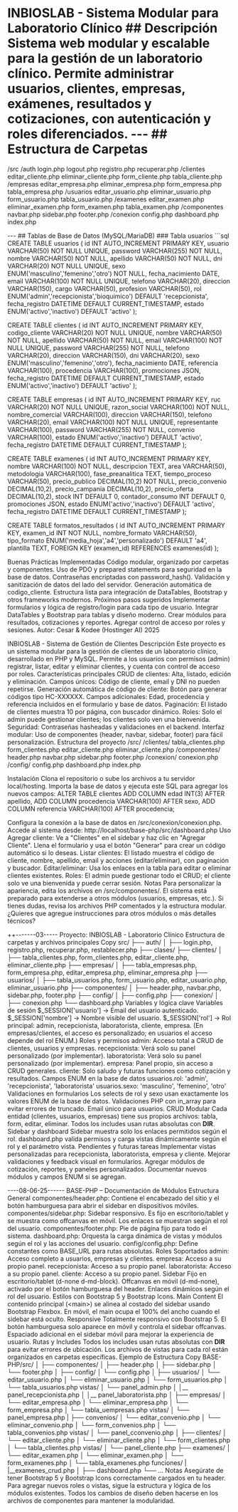 # INBIOSLAB - Sistema Modular para Laboratorio Clínico ## Descripción Sistema web modular y escalable para la gestión de un laboratorio clínico. Permite administrar usuarios, clientes, empresas, exámenes, resultados y cotizaciones, con autenticación y roles diferenciados. --- ## Estructura de Carpetas 

/src /auth login.php logout.php registro.php recuperar.php /clientes editar_cliente.php eliminar_cliente.php form_cliente.php tabla_cliente.php /empresas editar_empresa.php eliminar_empresa.php form_empresa.php tabla_empresa.php /usuarios editar_usuario.php eliminar_usuario.php form_usuario.php tabla_usuario.php /examenes editar_examen.php eliminar_examen.php form_examen.php tabla_examen.php /componentes navbar.php sidebar.php footer.php /conexion config.php dashboard.php index.php

 --- ## Tablas de Base de Datos (MySQL/MariaDB) ### Tabla usuarios ```sql CREATE TABLE usuarios ( id INT AUTO_INCREMENT PRIMARY KEY, usuario VARCHAR(50) NOT NULL UNIQUE, password VARCHAR(255) NOT NULL, nombre VARCHAR(50) NOT NULL, apellido VARCHAR(50) NOT NULL, dni VARCHAR(20) NOT NULL UNIQUE, sexo ENUM('masculino','femenino','otro') NOT NULL, fecha_nacimiento DATE, email VARCHAR(100) NOT NULL UNIQUE, telefono VARCHAR(20), direccion VARCHAR(150), cargo VARCHAR(50), profesion VARCHAR(50), rol ENUM('admin','recepcionista','bioquimico') DEFAULT 'recepcionista', fecha_registro DATETIME DEFAULT CURRENT_TIMESTAMP, estado ENUM('activo','inactivo') DEFAULT 'activo' ); 

 CREATE TABLE clientes ( id INT AUTO_INCREMENT PRIMARY KEY, codigo_cliente VARCHAR(20) NOT NULL UNIQUE, nombre VARCHAR(50) NOT NULL, apellido VARCHAR(50) NOT NULL, email VARCHAR(100) NOT NULL UNIQUE, password VARCHAR(255) NOT NULL, telefono VARCHAR(20), direccion VARCHAR(150), dni VARCHAR(20), sexo ENUM('masculino','femenino','otro'), fecha_nacimiento DATE, referencia VARCHAR(100), procedencia VARCHAR(100), promociones JSON, fecha_registro DATETIME DEFAULT CURRENT_TIMESTAMP, estado ENUM('activo','inactivo') DEFAULT 'activo' ); 

 CREATE TABLE empresas ( id INT AUTO_INCREMENT PRIMARY KEY, ruc VARCHAR(20) NOT NULL UNIQUE, razon_social VARCHAR(100) NOT NULL, nombre_comercial VARCHAR(100), direccion VARCHAR(150), telefono VARCHAR(20), email VARCHAR(100) NOT NULL UNIQUE, representante VARCHAR(100), password VARCHAR(255) NOT NULL, convenio VARCHAR(100), estado ENUM('activo','inactivo') DEFAULT 'activo', fecha_registro DATETIME DEFAULT CURRENT_TIMESTAMP ); 

 CREATE TABLE examenes ( id INT AUTO_INCREMENT PRIMARY KEY, nombre VARCHAR(100) NOT NULL, descripcion TEXT, area VARCHAR(50), metodologia VARCHAR(100), fase_preanalitica TEXT, tiempo_proceso VARCHAR(50), precio_publico DECIMAL(10,2) NOT NULL, precio_convenio DECIMAL(10,2), precio_campania DECIMAL(10,2), precio_oferta DECIMAL(10,2), stock INT DEFAULT 0, contador_consumo INT DEFAULT 0, promociones JSON, estado ENUM('activo','inactivo') DEFAULT 'activo', fecha_registro DATETIME DEFAULT CURRENT_TIMESTAMP ); 

 CREATE TABLE formatos_resultados ( id INT AUTO_INCREMENT PRIMARY KEY, examen_id INT NOT NULL, nombre_formato VARCHAR(50), tipo_formato ENUM('media_hoja','a4','personalizado') DEFAULT 'a4', plantilla TEXT, FOREIGN KEY (examen_id) REFERENCES examenes(id) ); 

Buenas Prácticas Implementadas
Código modular, organizado por carpetas y componentes.
Uso de PDO y prepared statements para seguridad en la base de datos.
Contraseñas encriptadas con password_hash().
Validación y sanitización de datos del lado del servidor.
Generación automática de codigo_cliente.
Estructura lista para integración de DataTables, Bootstrap y otros frameworks modernos.
Próximos pasos sugeridos
Implementar formularios y lógica de registro/login para cada tipo de usuario.
Integrar DataTables y Bootstrap para tablas y diseño moderno.
Crear módulos para resultados, cotizaciones y reportes.
Agregar control de acceso por roles y sesiones.
Autor:
Cesar & Kodee (Hostinger AI)
2025



INBIOSLAB - Sistema de Gestión de Clientes
Descripción
Este proyecto es un sistema modular para la gestión de clientes de un laboratorio clínico, desarrollado en PHP y MySQL. Permite a los usuarios con permisos (admin) registrar, listar, editar y eliminar clientes, y cuenta con control de acceso por roles.
Características principales
CRUD de clientes: Alta, listado, edición y eliminación.
Campos únicos: Código de cliente, email y DNI no pueden repetirse.
Generación automática de código de cliente: Botón para generar códigos tipo HC-XXXXXX.
Campos adicionales: Edad, procedencia y referencia incluidos en el formulario y base de datos.
Paginación: El listado de clientes muestra 10 por página, con buscador dinámico.
Roles: Solo el admin puede gestionar clientes; los clientes solo ven una bienvenida.
Seguridad: Contraseñas hasheadas y validaciones en el backend.
Interfaz modular: Uso de componentes (header, navbar, sidebar, footer) para fácil personalización.
Estructura del proyecto
/src/ /clientes/ tabla_clientes.php form_clientes.php editar_cliente.php eliminar_cliente.php /componentes/ header.php navbar.php sidebar.php footer.php /conexion/ conexion.php /config/ config.php dashboard.php index.php 

Instalación
Clona el repositorio o sube los archivos a tu servidor local/hosting.
Importa la base de datos y ejecuta este SQL para agregar los nuevos campos:
ALTER TABLE clientes ADD COLUMN edad INT(3) AFTER apellido, ADD COLUMN procedencia VARCHAR(100) AFTER sexo, ADD COLUMN referencia VARCHAR(100) AFTER procedencia; 

Configura la conexión a la base de datos en /src/conexion/conexion.php. Accede al sistema desde:
http://localhost/base-php/src/dashboard.php
Uso
Agregar cliente: Ve a "Clientes" en el sidebar y haz clic en "Agregar Cliente". Llena el formulario y usa el botón "Generar" para crear un código automático si lo deseas.
Listar clientes: El listado muestra el código de cliente, nombre, apellido, email y acciones (editar/eliminar), con paginación y buscador.
Editar/eliminar: Usa los enlaces en la tabla para editar o eliminar clientes existentes.
Roles: El admin puede gestionar todo el CRUD; el cliente solo ve una bienvenida y puede cerrar sesión.
Notas
Para personalizar la apariencia, edita los archivos en /src/componentes/.
El sistema está preparado para extenderse a otros módulos (usuarios, empresas, etc.).
Si tienes dudas, revisa los archivos PHP comentados y la estructura modular.
¿Quieres que agregue instrucciones para otros módulos o más detalles técnicos?


++-------03-----
Proyecto: INBIOSLAB - Laboratorio Clínico Estructura de carpetas y archivos principales
Copy
src/
  ├── auth/
  │     ├── login.php, registro.php, recuperar.php, restablecer.php
  ├── clases/
  ├── clientes/
  │     ├── tabla_clientes.php, form_clientes.php, editar_cliente.php, eliminar_cliente.php
  ├── empresas/
  │     ├── tabla_empresas.php, form_empresa.php, editar_empresa.php, eliminar_empresa.php
  ├── usuarios/
  │     ├── tabla_usuarios.php, form_usuario.php, editar_usuario.php, eliminar_usuario.php
  ├── componentes/
  │     ├── header.php, navbar.php, sidebar.php, footer.php
  ├── config/
  │     ├── config.php
  ├── conexion/
  │     ├── conexion.php
  └── dashboard.php
Variables y lógica clave Variables de sesión
$_SESSION[&apos;usuario&apos;] → Email del usuario autenticado.
$_SESSION[&apos;nombre&apos;] → Nombre visible del usuario.
$_SESSION[&apos;rol&apos;] → Rol principal: admin, recepcionista, laboratorista, cliente, empresa.
(En empresas/clientes, el acceso es personalizado; en usuarios el acceso depende del rol ENUM.)
Roles y permisos
admin: Acceso total a CRUD de clientes, usuarios y empresas.
recepcionista: Verá solo su panel personalizado (por implementar).
laboratorista: Verá solo su panel personalizado (por implementar).
empresa: Panel propio, sin acceso a CRUD generales.
cliente: Solo saludo y futuras funciones como cotización y resultados.
Campos ENUM en la base de datos
usuarios.rol: &apos;admin&apos;, &apos;recepcionista&apos;, &apos;laboratorista&apos;
usuarios.sexo: &apos;masculino&apos;, &apos;femenino&apos;, &apos;otro&apos;
Validaciones en formularios
Los selects de rol y sexo usan exactamente los valores ENUM de la base de datos.
Validaciones PHP con in_array para evitar errores de truncado.
Email único para usuarios.
CRUD Modular
Cada entidad (clientes, usuarios, empresas) tiene sus propios archivos: tabla, form, editar, eliminar.
Todos los includes usan rutas absolutas con __DIR__.
Sidebar y dashboard
Sidebar muestra solo los enlaces permitidos según el rol.
dashboard.php valida permisos y carga vistas dinámicamente según el rol y el parámetro vista.
Pendientes y futuras tareas
Implementar vistas personalizadas para recepcionista, laboratorista, empresa y cliente.
Mejorar validaciones y feedback visual en formularios.
Agregar módulos de cotización, reportes, y paneles personalizados.
Documentar nuevos módulos y campos ENUM si se agregan.

----08-06-25------
BASE-PHP – Documentación de Módulos Estructura General
componentes/header.php: Contiene el encabezado del sitio y el botón hamburguesa para abrir el sidebar en dispositivos móviles.
componentes/sidebar.php: Sidebar responsivo. Es fijo en escritorio/tablet y se muestra como offcanvas en móvil. Los enlaces se muestran según el rol del usuario.
componentes/footer.php: Pie de página fijo para todo el sistema.
dashboard.php: Orquesta la carga dinámica de vistas y módulos según el rol y las acciones del usuario.
config/config.php: Define constantes como BASE_URL para rutas absolutas.
Roles Soportados
admin: Acceso completo a usuarios, empresas y clientes.
empresa: Acceso a su propio panel.
recepcionista: Acceso a su propio panel.
laboratorista: Acceso a su propio panel.
cliente: Acceso a su propio panel.
Sidebar
Fijo en escritorio/tablet (d-none d-md-block).
Offcanvas en móvil (d-md-none), activado por el botón hamburguesa del header.
Enlaces dinámicos según el rol del usuario.
Estilos con Bootstrap 5 y Bootstrap Icons.
Main Content
El contenido principal (&lt;main&gt;) se alinea al costado del sidebar usando Bootstrap Flexbox.
En móvil, el main ocupa el 100% del ancho cuando el sidebar está oculto.
Responsive
Totalmente responsivo con Bootstrap 5.
El botón hamburguesa solo aparece en móvil y controla el sidebar offcanvas.
Espaciado adicional en el sidebar móvil para mejorar la experiencia de usuario.
Rutas y Includes
Todos los includes usan rutas absolutas con __DIR__ para evitar errores de ubicación.
Los archivos de vistas para cada rol están organizados en carpetas específicas.
Ejemplo de Estructura
Copy
BASE-PHP/src/
│
├── componentes/
│   ├── header.php
│   ├── sidebar.php
│   └── footer.php
│
├── config/
│   └── config.php
│
├── usuarios/
│   └── editar_usuario.php
│   └── eliminar_usuario.php
│   └── form_usuarios.php
│   └── tabla_usuarios.php vistas/
│                          └── panel_admin.php
│                          │__ panel_recepcionista.php
│                          │__ panel_laboratorista.php
│
├── empresas/
│   └── editar_empresa.php
│   └── eliminar_empresa.php
│   └── form_empresa.php
│   └── tabla_uempresas.php vistas/
│                           └── panel_empresa.php
|
├── convenios/
│   └── editar_convenio.php
│   └── eliminar_convenio.php
│   └── form_convenios.php
│   └── tabla_convenios.php vistas/
│                           └── panel_cconvenio.php
│
├── clientes/
│   └── editar_cliente.php
│   └── eliminar_cliente.php
│   └── form_clientes.php
│   └── tabla_clientes.php vistas/
│                           └── panel_cliente.php
├── examenes/
│   └── editar_examen.php
│   └── eliminar_examen.php
│   └── form_examenes.php
│   └── tabla_examenes.php funciones/
|                          |__examenes_crud.php
│
├── dashboard.php
└── ...
Notas
Asegúrate de tener Bootstrap 5 y Bootstrap Icons correctamente cargados en tu header.
Para agregar nuevos roles o vistas, sigue la estructura y lógica de los módulos existentes.
Todos los cambios de diseño deben hacerse en los archivos de componentes para mantener la modularidad.

